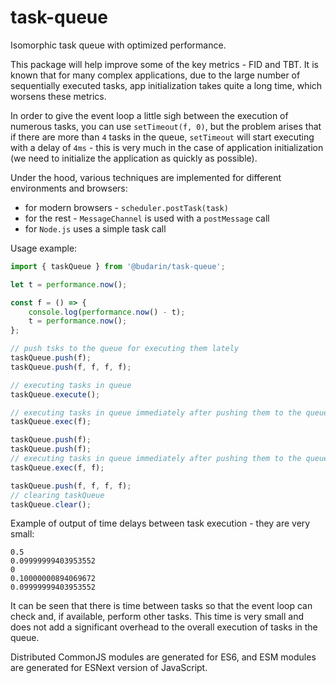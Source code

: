# task-queue

Isomorphic task queue with optimized performance.

This package will help improve some of the key metrics - FID and TBT.
It is known that for many complex applications, due to the large number of sequentially executed tasks, app initialization takes quite a long time, which worsens these metrics.

In order to give the event loop a little sigh between the execution of numerous tasks, you can use `setTimeout(f, 0)`, but the problem arises that if there are more than `4` tasks in the queue, `setTimeout` will start executing with a delay of `4ms` - this is very much in the case of application initialization (we need to initialize the application as quickly as possible).

Under the hood, various techniques are implemented for different environments and browsers:

-   for modern browsers - `scheduler.postTask(task)`
-   for the rest - `MessageChannel` is used with a `postMessage` call
-   for `Node.js` uses a simple task call

Usage example:

```js
import { taskQueue } from '@budarin/task-queue';

let t = performance.now();

const f = () => {
    console.log(performance.now() - t);
    t = performance.now();
};

// push tsks to the queue for executing them lately
taskQueue.push(f);
taskQueue.push(f, f, f, f);

// executing tasks in queue
taskQueue.execute();

// executing tasks in queue immediately after pushing them to the queue
taskQueue.exec(f);

taskQueue.push(f);
taskQueue.push(f);
// executing tasks in queue immediately after pushing them to the queue
taskQueue.exec(f, f);

taskQueue.push(f, f, f, f);
// clearing taskQueue
taskQueue.clear();
```

Example of output of time delays between task execution - they are very small:

```
0.5
0.09999999403953552
0
0.10000000894069672
0.09999999403953552
```

It can be seen that there is time between tasks so that the event loop can check and, if available, perform other tasks.
This time is very small and does not add a significant overhead to the overall execution of tasks in the queue.

Distributed CommonJS modules are generated for ES6, and ESM modules are generated for ESNext version of JavaScript.
